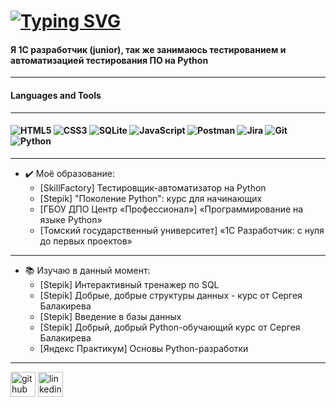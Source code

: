 # [![Typing SVG](https://readme-typing-svg.herokuapp.com?font=Dancing+Script&size=40&pause=1000&color=FFFF00&center=true&vCenter=true&width=800&height=60&lines=Aleksandr+Mosin)](https://git.io/typing-svg)
#### Я 1С разработчик (junior), так же занимаюсь тестированием и автоматизацией тестирования ПО на Python 
_______

#### Languages and Tools 
_______

#### ![HTML5](https://img.shields.io/badge/html5-%23E34F26.svg?style=for-the-badge&logo=html5&logoColor=white) ![CSS3](https://img.shields.io/badge/css3-%231572B6.svg?style=for-the-badge&logo=css3&logoColor=white) ![SQLite](https://img.shields.io/badge/sqlite-%2307405e.svg?style=for-the-badge&logo=sqlite&logoColor=white) ![JavaScript](https://img.shields.io/badge/javascript-%23323330.svg?style=for-the-badge&logo=javascript&logoColor=%23F7DF1E) ![Postman](https://img.shields.io/badge/Postman-FF6C37?style=for-the-badge&logo=postman&logoColor=white) ![Jira](https://img.shields.io/badge/jira-%230A0FFF.svg?style=for-the-badge&logo=jira&logoColor=white) ![Git](https://img.shields.io/badge/git-%23F05033.svg?style=for-the-badge&logo=git&logoColor=white) ![Python](https://img.shields.io/badge/python-3670A0?style=for-the-badge&logo=python&logoColor=ffdd54)
_______

- :heavy_check_mark: Моё образование:
  * [SkillFactory] Тестировщик-автоматизатор на Python
  * [Stepik] "Поколение Python": курс для начинающих
  * [ГБОУ ДПО Центр «Профессионал»] «Программирование на языке Python»
  * [Томский государственный университет] «1С Разработчик: с нуля до первых проектов»



_______

- :books: Изучаю в данный момент:
  * [Stepik] Интерактивный тренажер по SQL
  * [Stepik] Добрые, добрые структуры данных - курс от Сергея Балакирева
  * [Stepik] Введение в базы данных
  * [Stepik] Добрый, добрый Python-обучающий курс от Сергея Балакирева
  * [Яндекс Практикум] Основы Python-разработки

_______

[<img src='https://cdn.jsdelivr.net/npm/simple-icons@3.0.1/icons/github.svg' alt='github' height='40'>](https://github.com/AleksandrMosin) 
[<img src='https://cdn.jsdelivr.net/npm/simple-icons@3.0.1/icons/linkedin.svg' alt='linkedin' height='40'>](https://www.linkedin.com/in/aleksandrmosin/) 
